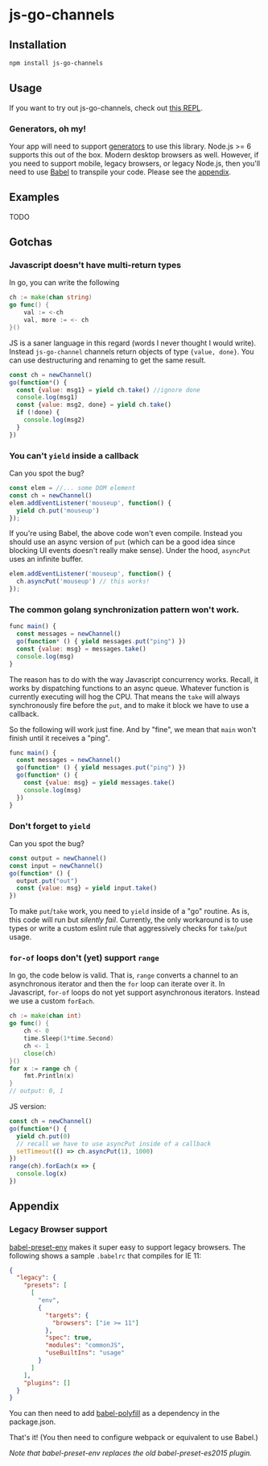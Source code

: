 # js-go-channels

## Installation

``` bash
npm install js-go-channels
```

## Usage
If you want to try out js-go-channels, check
out [this REPL](https://repl.it/LooH).

### Generators, oh my!
Your app will need to
support
[generators](https://developer.mozilla.org/en-US/docs/Web/JavaScript/Guide/Iterators_and_Generators) to
use this library. Node.js >= 6 supports this out of the box. Modern
desktop browsers as well. However, if you need to support mobile,
legacy browsers, or legacy Node.js, then you'll need to
use [Babel](https://babeljs.io/) to transpile your code. Please see
the [appendix](#appendix).

## Examples

TODO


## Gotchas

### Javascript doesn't have multi-return types

In go, you can write the following

``` go
ch := make(chan string)
go func() {
	val := <-ch
	val, more := <- ch
}()

```

JS is a saner language in this regard (words I never thought I would
write). Instead `js-go-channel` channels return objects of type
`{value, done}`. You can use destructuring and renaming to get the
same result.

```javascript
const ch = newChannel()
go(function*() {
  const {value: msg1} = yield ch.take() //ignore done
  console.log(msg1)
  const {value: msg2, done} = yield ch.take()
  if (!done) {
    console.log(msg2)
  }
})

```

### You can't `yield` inside a callback

Can you spot the bug?

``` js
const elem = //... some DOM element
const ch = newChannel()
elem.addEventListener('mouseup', function() {
  yield ch.put('mouseup')
});
```

If you're using Babel, the above code won't even compile. Instead you
should use an async version of `put` (which can be a good idea since
blocking UI events doesn't really make sense). Under the hood,
`asyncPut` uses an infinite buffer.

``` js
elem.addEventListener('mouseup', function() {
  ch.asyncPut('mouseup') // this works!
});

```

### The common golang synchronization pattern won't work.

```js
func main() {
  const messages = newChannel()
  go(function* () { yield messages.put("ping") })
  const {value: msg} = messages.take()
  console.log(msg)
}
```

The reason has to do with the way Javascript concurrency
works. Recall, it works by dispatching functions to an async
queue. Whatever function is currently executing will hog the CPU.
That means the `take` will always synchronously fire before the `put`,
and to make it block we have to use a callback.

So the following will work just fine. And by "fine", we mean that
`main` won't finish until it receives a "ping".

``` js
func main() {
  const messages = newChannel()
  go(function* () { yield messages.put("ping") })
  go(function* () {
    const {value: msg} = yield messages.take() 
    console.log(msg)
  })
}

```

### Don't forget to `yield`

Can you spot the bug?

```js
const output = newChannel()
const input = newChannel()
go(function* () { 
  output.put("out")
  const {value: msg} = yield input.take()
})
``` 

To make `put`/`take` work, you need to `yield` inside of a "go"
routine. As is, this code will run but *silently fail*. Currently, the
only workaround is to use types or write a custom eslint rule that
aggressively checks for `take`/`put` usage.

### `for-of` loops don't (yet) support `range`
In go, the code below is valid. That is, `range` converts a channel to
an asynchronous iterator and then the `for` loop can iterate over
it. In Javascript, `for-of` loops do not yet support asynchronous
iterators. Instead we use a custom `forEach`.

``` go
ch := make(chan int)
go func() {
	ch <- 0
	time.Sleep(1*time.Second)
	ch <- 1
	close(ch)
}()
for x := range ch {
	fmt.Println(x)
}
// output: 0, 1
```

JS version:

``` js
const ch = newChannel()
go(function*() {
  yield ch.put(0)
  // recall we have to use asyncPut inside of a callback
  setTimeout(() => ch.asyncPut(1), 1000) 
})
range(ch).forEach(x => {
  console.log(x)
})
```

## <a name="appendix"></a> Appendix
### Legacy Browser support
[babel-preset-env](https://github.com/babel/babel-preset-env) makes it
super easy to support legacy browsers. The following shows a sample
`.babelrc` that compiles for IE 11:

``` json
{
  "legacy": {
    "presets": [
      [
        "env",
        {
          "targets": {
            "browsers": ["ie >= 11"]
          },
          "spec": true,
          "modules": "commonJS",
          "useBuiltIns": "usage"
        }
      ]
    ],
    "plugins": []
  }
}
```

You can then need to
add [babel-polyfill](https://babeljs.io/docs/usage/polyfill/) as a
dependency in the package.json. 

That's it! (You then need to configure webpack or equivalent to use Babel.)

*Note that babel-preset-env replaces the old babel-preset-es2015
plugin.*
